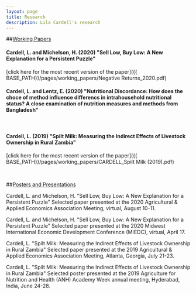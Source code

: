 ```yaml
---
layout: page
title: Research
description: Lila Cardell's research
---
```


##<u>Working Papers </u>

#### Cardell, L. and Michelson, H. (2020) "Sell Low, Buy Low: A New Explanation for a Persistent Puzzle" 
<!--*In this paper.*-->
[click here for the most recent version of the paper]({{ BASE_PATH}}/pages/working_papers/Negative Returns_2020.pdf)
<br>

#### Cardell, L. and Lentz, E. (2020) "Nutritional Discordance: How does the choce of method influence differencs in intrahousehold nutritional status? A close examination of nutrition measures and methods from Bangladesh"
<!--*In this paper.
[click here for the most recent version of the paper]({{ BASE_PATH}}/pages/working_papers/CARDELL_Spilt Milk (2019).pdf)*-->
<br>

#### Cardell, L. (2019) "Spilt Milk: Measuring the Indirect Effects of Livestock Ownership in Rural Zambia"
<!--*In this paper.*-->
[click here for the most recent version of the paper]({{ BASE_PATH}}/pages/working_papers/CARDELL_Spilt Milk (2019).pdf)

<br>


##<u>Posters and Presentations</u>

Cardell, L. and Michelson, H. "Sell Low, Buy Low: A New Explanation for a Persistent Puzzle" Selected paper presented at the 2020 Agricultural & Applied Economics Association Meeting, virtual, August 10-11.
<br>

Cardell, L. and Michelson, H. "Sell Low, Buy Low: A New Explanation for a Persistent Puzzle" Selected paper presented at the 2020 Midwest International Economic Development Conference (MIEDC), virtual, April 17.
<br>

Cardell, L. "Spilt Milk: Measuring the Indirect Effects of Livestock Ownership in Rural Zambia" Selected paper presented at the 2019 Agricultural & Applied Economics Association Meeting, Atlanta, Georgia, July 21-23.
<br>

Cardell, L. "Spilt Milk: Measuring the Indirect Effects of Livestock Ownership in Rural Zambia" Selected poster presented at the 2019 Agriculture for Nutrition and Health (ANH) Academy Week annual meeting, Hyderabad, India, June 24-28.

<!-- Note: this is how to write a comment in HTML. Everything in here won't show up on your webpage.-->

<!--
To increase the size of the title, use fewer # in front of the paper title.
To decrease the size of the title, use more #. 
To remove the italics, remove the * before and after the description
To remove the underline from the title, remove the <u> tags (<u> and </u>)
-->

